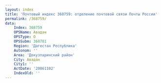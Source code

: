 ```yaml
---
layout: index
title: 'Почтовый индекс 368759: отделение почтовой связи Почты России'
permalink: /368759/
data:
    Index: 368759
    OPSName: Авадан
    OPSType: О
    OPSSubm: 368781
    Region: 'Дагестан Республика'
    Autonom: ''
    Area: 'Докузпаринский район'
    City: Авадан
    City1: ''
    ActDate: '20061102'
    IndexOld: ''
---
```

